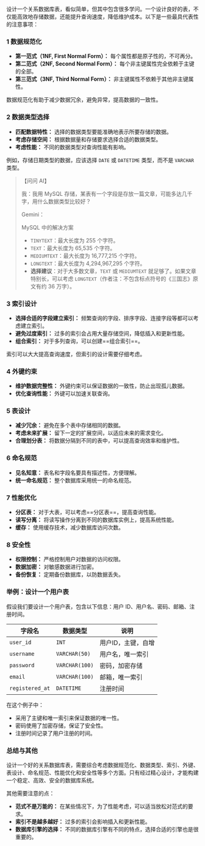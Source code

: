 设计一个关系数据库表，看似简单，但其中包含很多学问。一个设计良好的表，不仅能高效地存储数据，还能提升查询速度，降低维护成本。以下是一些最具代表性的注意事项：

### 1   数据规范化

- **第一范式（1NF, First Normal Form）：** 每个属性都是原子性的，不可再分。
- **第二范式（2NF, Second Normal Form）：** 每个非主键属性完全依赖于主键的全部。
- **第三范式（3NF, Third Normal Form）：** 非主键属性不依赖于其他非主键属性。

数据规范化有助于减少数据冗余，避免异常，提高数据的一致性。

### 2   数据类型选择

- **匹配数据特性：** 选择的数据类型要能准确地表示所要存储的数据。
- **考虑存储空间：** 根据数据量和存储要求选择合适的数据类型。
- **考虑性能：** 不同的数据类型对查询性能有影响。

例如，存储日期类型的数据，应该选择 `DATE` 或 `DATETIME` 类型，而不是 `VARCHAR` 类型。

> 【问问 AI】
>
> 我：我用 MySQL 存储，某表有一个字段是存放一篇文章，可能多达几千字，用什么数据类型比较好？
>
> Gemini：
>
> MySQL 中的解决方案
>
> - `TINYTEXT`：最大长度为 255 个字符。
> - `TEXT`：最大长度为 65,535 个字符。
> - `MEDIUMTEXT`：最大长度为 16,777,215 个字符。
> - `LONGTEXT`：最大长度为 4,294,967,295 个字符。
> - **选择建议**：对于大多数文章，`TEXT` 或 `MEDIUMTEXT` 就足够了。如果文章特别长，可以考虑 `LONGTEXT`（作者注：不包含标点符号的《三国志》原文有约 36 万字）。

### 3   索引设计

- **选择合适的字段建立索引：** 频繁查询的字段、排序字段、连接字段等都可以考虑建立索引。
- **避免过度索引：** 过多的索引会占用大量存储空间，降低插入和更新性能。
- **组合索引：** 对于多列查询，可以创建==组合索引==。

索引可以大大提高查询速度，但索引的设计需要仔细考虑。

### 4   外键约束

- **维护数据完整性：** 外键约束可以保证数据的一致性，防止出现孤儿数据。
- **优化查询性能：** 外键可以加速关联查询。

### 5   表设计

- **减少冗余：** 避免在多个表中存储相同的数据。
- **考虑未来扩展：** 留下一定的扩展空间，以适应未来的需求变化。
- **合理划分表：** 将数据分隔到不同的表中，可以提高查询效率和维护性。

### 6   命名规范

- **见名知意：** 表名和字段名要具有描述性，方便理解。
- **统一命名规范：** 整个数据库采用统一的命名规范。

### 7   性能优化

- **分区表：** 对于大表，可以考虑==分区表==，提高查询性能。
- **读写分离：** 将读写操作分离到不同的数据库实例上，提高系统性能。
- **缓存：** 使用缓存技术，减少数据库访问次数。

### 8   安全性

- **权限控制：** 严格控制用户对数据的访问权限。
- **数据加密：** 对敏感数据进行加密。
- **备份恢复：** 定期备份数据库，以防数据丢失。

### 举例：设计一个用户表

假设我们要设计一个用户表，包含以下信息：用户 ID、用户名、密码、邮箱、注册时间。

| 字段名          | 数据类型       | 说明               |
| --------------- | -------------- | ------------------ |
| `user_id`       | `INT`          | 用户ID，主键，自增 |
| `username`      | `VARCHAR(50)`  | 用户名，唯一索引   |
| `password`      | `VARCHAR(100)` | 密码，加密存储     |
| `email`         | `VARCHAR(100)` | 邮箱，唯一索引     |
| `registered_at` | `DATETIME`     | 注册时间           |

在这个例子中：

- 采用了主键和唯一索引来保证数据的唯一性。
- 密码使用了加密存储，保证了安全性。
- 注册时间记录了用户注册的时间。

### **总结与其他**

设计一个好的关系数据库表，需要综合考虑数据规范化、数据类型、索引、外键、表设计、命名规范、性能优化和安全性等多个方面。只有经过精心设计，才能构建一个稳定、高效、安全的数据库系统。

其他需要注意的点：

- **范式不是万能的：** 在某些情况下，为了性能考虑，可以适当放松对范式的要求。
- **索引不是越多越好：** 过多的索引会影响插入和更新性能。
- **数据库引擎的选择：** 不同的数据库引擎有不同的特点，选择合适的引擎也是很重要的。